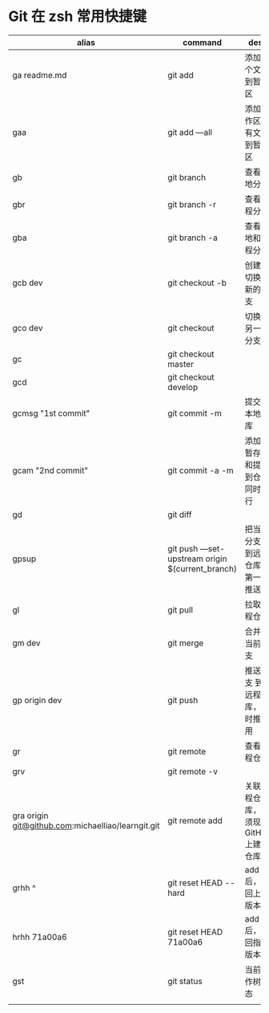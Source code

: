 # Git 在 zsh 常用快捷键

| alias                                    | command                                  | desc                   |
| ---------------------------------------- | ---------------------------------------- | ---------------------- |
| ga readme.md                             | git add                                  | 添加一个文件到暂存区             |
| gaa                                      | git add —all                             | 添加工作区所有文件到暂存区          |
| gb                                       | git branch                               | 查看本地分支                 |
| gbr                                      | git branch -r                            | 查看远程分支                 |
| gba                                      | git branch -a                            | 查看本地和远程分支              |
| gcb dev                                  | git checkout -b                          | 创建并切换到新的分支             |
| gco dev                                  | git checkout                             | 切换到另一个分支               |
| gc                                       | git checkout master                      |                        |
| gcd                                      | git checkout develop                     |                        |
| gcmsg "1st commit"                       | git commit -m                            | 提交到本地仓库                |
| gcam "2nd commit"                        | git commit -a -m                         | 添加到暂存区和提交到仓库同时进行       |
| gd                                       | git diff                                 |                        |
| gpsup                                    | git push —set-upstream origin $(current_branch) | 把当前分支推到远程仓库，第一次推送用     |
| gl                                       | git pull                                 | 拉取远程仓库                 |
| gm dev                                   | git merge                                | 合并到当前分支                |
| gp origin dev                            | git push                                 | 推送分支 到远程仓库，平时推送用       |
| gr                                       | git remote                               | 查看远程仓库                 |
| grv                                      | git remote -v                            |                        |
| gra origin git@github.com:michaelliao/learngit.git | git remote add                           | 关联远程仓库，必须现在GitHub上建立仓库 |
| grhh ^                                   | git reset HEAD --hard                    | add 后，退回上一版本           |
| hrhh 71a00a6                             | git reset HEAD 71a00a6                   | add 后，退回指定版本           |
| gst                                      | git status                               | 当前工作树状态                |
|                                          |                                          |                        |